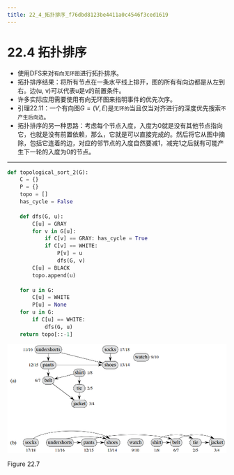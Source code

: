 ```yaml
---
title: 22_4_拓扑排序_f76dbd8123be4411a0c4546f3ced1619
---
```


# 22.4 拓扑排序

- 使用DFS来对`有向无环图`进行拓扑排序。
- 拓扑排序结果：将所有节点在一条水平线上排开，图的所有有向边都是从左到右。边(u, v)可以代表u是v的前置条件。
- 许多实际应用需要使用有向无环图来指明事件的优先次序。
- 引理22.11：一个有向图$G=(V, E)$是`无环的`当且仅当对齐进行的深度优先搜索`不产生后向边`。
- 拓扑排序的另一种思路：考虑每个节点入度，入度为0就是没有其他节点指向它，也就是没有前置依赖，那么，它就是可以直接完成的。然后将它从图中摘除，包括它连着的边，对应的邻节点的入度自然要减1，减完1之后就有可能产生下一轮的入度为0的节点。

---

[](https://github.com/lzyerste/introduction_to_algorithms/blob/master/graph/topological_sort.py)

```python
def topological_sort_2(G):
    C = {}
    P = {}
    topo = []
    has_cycle = False

    def dfs(G, u):
        C[u] = GRAY
        for v in G[u]:
            if C[v] == GRAY: has_cycle = True
            if C[v] == WHITE:
                P[v] = u
                dfs(G, v)
        C[u] = BLACK
        topo.append(u)

    for u in G:
        C[u] = WHITE
        P[u] = None
    for u in G:
        if C[u] == WHITE:
            dfs(G, u)
    return topo[::-1]
```

![Figure 22.7](22%204%20%E6%8B%93%E6%89%91%E6%8E%92%E5%BA%8F%20f76dbd8123be4411a0c4546f3ced1619/Untitled.png)

Figure 22.7